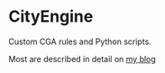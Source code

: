 # CityEngine
Custom CGA rules and Python scripts.

Most are described in detail on [my blog](http://kaszagrzegorz.github.io/index_en.html)
